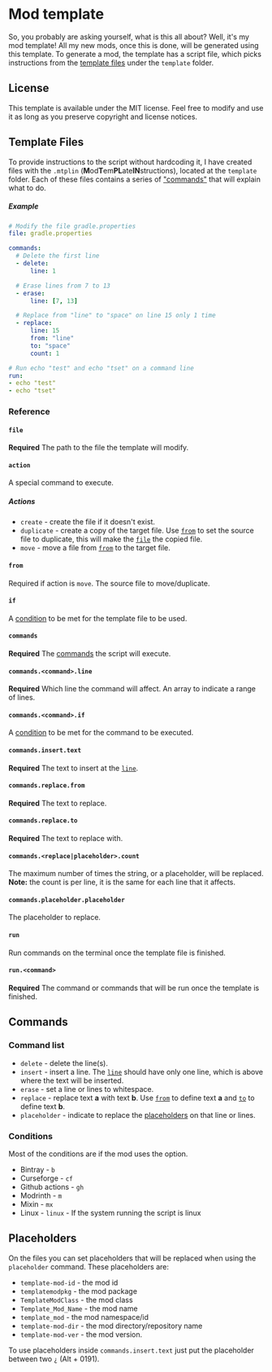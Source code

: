 # Mod template

So, you probably are asking yourself, what is this all about? Well, it's my mod template! All my new mods, once this is done, will be generated using this template. To generate a mod, the template has a script file, which picks instructions from the [template files](#template-files) under the `template` folder.

## License
This template is available under the MIT license. Feel free to modify and use it as long as you preserve copyright and license notices.

## Template Files
To provide instructions to the script without hardcoding it, I have created files with the `.mtplin` (**M**od**T**em**PL**ate**IN**structions), located at the `template` folder. Each of these files contains a series of ["commands"](#commands) that will explain what to do.

##### Example
```yaml
# Modify the file gradle.properties
file: gradle.properties

commands:
  # Delete the first line
  - delete:
      line: 1

  # Erase lines from 7 to 13
  - erase:
      line: [7, 13]

  # Replace from "line" to "space" on line 15 only 1 time
  - replace:
      line: 15
      from: "line"
      to: "space"
      count: 1

# Run echo "test" and echo "tset" on a command line
run:
- echo "test"
- echo "tset"
```

### Reference
#### `file`
**Required** The path to the file the template will modify.

#### `action`
A special command to execute.

##### Actions
- `create` - create the file if it doesn't exist.
- `duplicate` - create a copy of the target file. Use [`from`](#from) to set the source file to duplicate, this will make the [`file`](#file) the copied file.
- `move` - move a file from [`from`](#from) to the target file.

#### `from`
Required if action is `move`. The source file to move/duplicate.

#### `if`
A [condition](#conditions) to be met for the template file to be used.

#### `commands`
**Required** The [commands](#commands) the script will execute.

#### `commands.<command>.line`
**Required** Which line the command will affect. An array to indicate a range of lines.

#### `commands.<command>.if`
A [condition](#conditions) to be met for the command to be executed.

#### `commands.insert.text`
**Required** The text to insert at the [`line`](#commandscommandline).

#### `commands.replace.from`
**Required** The text to replace.

#### `commands.replace.to`
**Required** The text to replace with.

#### `commands.<replace|placeholder>.count`
The maximum number of times the string, or a placeholder, will be replaced. **Note:** the count is per line, it is the same for each line that it affects.

#### `commands.placeholder.placeholder`
The placeholder to replace.

#### `run`
Run commands on the terminal once the template file is finished.

#### `run.<command>`
**Required** The command or commands that will be run once the template is finished.

## Commands
### Command list
- `delete` - delete the line(s).
- `insert` - insert a line. The [`line`](#commandscommandline) should have only one line, which is above where the text will be inserted.
- `erase` - set a line or lines to whitespace.
- `replace` - replace text **a** with text **b**. Use [`from`](#commandsreplacefrom) to define text **a** and [`to`](#commandsreplaceto) to define text **b**.
- `placeholder` - indicate to replace the [placeholders](#placeholders) on that line or lines.

### Conditions
Most of the conditions are if the mod uses the option.
- Bintray - `b`
- Curseforge - `cf`
- Github actions - `gh`
- Modrinth - `m`
- Mixin - `mx`
- Linux - `linux` - If the system running the script is linux

## Placeholders
On the files you can set placeholders that will be replaced when using the `placeholder` command. These placeholders are:
- `template-mod-id` - the mod id
- `templatemodpkg` - the mod package
- `TemplateModClass` - the mod class
- `Template_Mod_Name` - the mod name
- `template_mod` - the mod namespace/id
- `template-mod-dir` - the mod directory/repository name
- `template-mod-ver` - the mod version.

To use placeholders inside `commands.insert.text` just put the placeholder between two `¿` (Alt + 0191).
